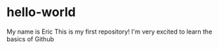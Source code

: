 # hello-world
My name is Eric
This is my first repository!
I'm very excited to learn the basics of Github
